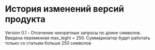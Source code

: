 # История изменений версий продукта

Version 0.1 - Отсечение некоретные запросы по длине символов. Введена переменная max_leght = 250. Суммаризатор будет работать только со статьем больше 250 символов